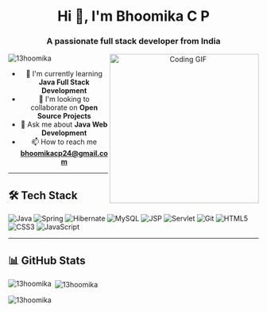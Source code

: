 <h1 align="center">Hi 👋, I'm Bhoomika C P</h1>
<h3 align="center">A passionate full stack developer from India</h3>

<div align="center">
  <img src="https://user-images.githubusercontent.com/74038190/225813708-98b745f2-7d22-48cf-9150-083f1b00d6c9.gif" alt="Coding GIF" width="300" align="right"/>
  
  <p align="left">
    <img src="https://komarev.com/ghpvc/?username=13hoomika&label=Profile%20views&color=0e75b6&style=flat" alt="13hoomika" />
  </p>

  - 🌱 I'm currently learning **Java Full Stack Development**
  - 👯 I'm looking to collaborate on **Open Source Projects**
  - 💬 Ask me about **Java Web Development**
  - 📫 How to reach me **bhoomikacp24@gmail.com**
  
</div>

---

## 🛠️ Tech Stack

![Java](https://img.shields.io/badge/Java-%23ED8B00.svg?style=for-the-badge&logo=java&logoColor=white)
![Spring](https://img.shields.io/badge/Spring-%236DB33F.svg?style=for-the-badge&logo=spring&logoColor=white)
![Hibernate](https://img.shields.io/badge/Hibernate-%235C2D91.svg?style=for-the-badge&logo=hibernate&logoColor=white)
![MySQL](https://img.shields.io/badge/MySQL-%2300f.svg?style=for-the-badge&logo=mysql&logoColor=white)
![JSP](https://img.shields.io/badge/JSP-%23E44D26.svg?style=for-the-badge&logo=html5&logoColor=white)
![Servlet](https://img.shields.io/badge/Servlet-%232C8EBB.svg?style=for-the-badge&logo=java&logoColor=white)
![Git](https://img.shields.io/badge/Git-%23F05033.svg?style=for-the-badge&logo=git&logoColor=white)
![HTML5](https://img.shields.io/badge/HTML5-%23E34F26.svg?style=for-the-badge&logo=html5&logoColor=white)
![CSS3](https://img.shields.io/badge/CSS3-%231572B6.svg?style=for-the-badge&logo=css3&logoColor=white)
![JavaScript](https://img.shields.io/badge/JavaScript-%23F7DF1E.svg?style=for-the-badge&logo=javascript&logoColor=black)

---

## 📊 GitHub Stats

<p><img align="left" src="https://github-readme-stats.vercel.app/api/top-langs?username=13hoomika&show_icons=true&locale=en&layout=compact" alt="13hoomika" /></p>

<p>&nbsp;<img align="center" src="https://github-readme-stats.vercel.app/api?username=13hoomika&show_icons=true&locale=en" alt="13hoomika" /></p>

<p><img align="center" src="https://github-readme-streak-stats.herokuapp.com/?user=13hoomika&" alt="13hoomika" /></p>
